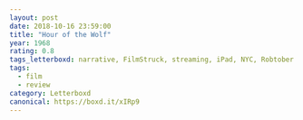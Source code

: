 ```yaml
---
layout: post 
date: 2018-10-16 23:59:00
title: "Hour of the Wolf"
year: 1968
rating: 0.8
tags_letterboxd: narrative, FilmStruck, streaming, iPad, NYC, Robtober
tags:
  - film
  - review
category: Letterboxd
canonical: https://boxd.it/xIRp9
---
```

